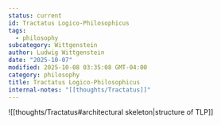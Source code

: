```yaml
---
status: current
id: Tractatus Logico-Philosophicus
tags:
  - philosophy
subcategory: Wittgenstein
author: Ludwig Wittgenstein
date: "2025-10-07"
modified: 2025-10-08 03:35:08 GMT-04:00
category: philosophy
title: Tractatus Logico-Philosophicus
internal-notes: "[[thoughts/Tractatus]]"
---
```


![[thoughts/Tractatus#architectural skeleton|structure of TLP]]
